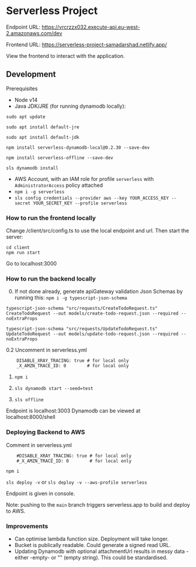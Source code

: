 # Serverless Project

Endpoint URL: https://vrcrzzx032.execute-api.eu-west-2.amazonaws.com/dev

Frontend URL: https://serverless-project-samadarshad.netlify.app/

View the frontend to interact with the application.

## Development
Prerequisites
- Node v14
- Java JDK/JRE (for running dynamodb locally):

```
sudo apt update

sudo apt install default-jre

sudo apt install default-jdk

npm install serverless-dynamodb-local@0.2.30 --save-dev

npm install serverless-offline --save-dev

sls dynamodb install
```

- AWS Account, with an IAM role for profile `serverless` with `AdministratorAccess` policy attached
- `npm i -g serverless`
- `sls config credentials --provider aws --key YOUR_ACCESS_KEY --secret YOUR_SECRET_KEY --profile serverless`

### How to run the frontend locally
Change /client/src/config.ts to use the local endpoint and url.
Then start the server:
``` 
cd client
npm run start
```
Go to localhost:3000

### How to run the backend locally

0. If not done already, generate apiGateway validation Json Schemas by running this:
`npm i -g typescript-json-schema`

```
typescript-json-schema "src/requests/CreateTodoRequest.ts" CreateTodoRequest --out models/create-todo-request.json --required --noExtraProps

typescript-json-schema "src/requests/UpdateTodoRequest.ts" UpdateTodoRequest --out models/update-todo-request.json --required --noExtraProps
```

0.2 Uncomment in serverless.yml 
```
    DISABLE_XRAY_TRACING: true # for local only
    _X_AMZN_TRACE_ID: 0        # for local only
```

1. `npm i`

2. `sls dynamodb start --seed=test`

3. `sls offline`

Endpoint is localhost:3003
Dynamodb can be viewed at localhost:8000/shell

### Deploying Backend to AWS

Comment in serverless.yml 
```
    #DISABLE_XRAY_TRACING: true # for local only
    #_X_AMZN_TRACE_ID: 0        # for local only
```

`npm i`

`sls deploy -v` or `sls deploy -v --aws-profile serverless`

Endpoint is given in console. 

Note: pushing to the `main` branch triggers serverless.app to build and deploy to AWS.

### Improvements
- Can optimise lambda function size. Deployment will take longer.
- Bucket is publically readable. Could generate a signed read URL.
- Updating Dynamodb with optional attachmentUrl results in messy data - either -empty- or "" (empty string). This could be standardised.